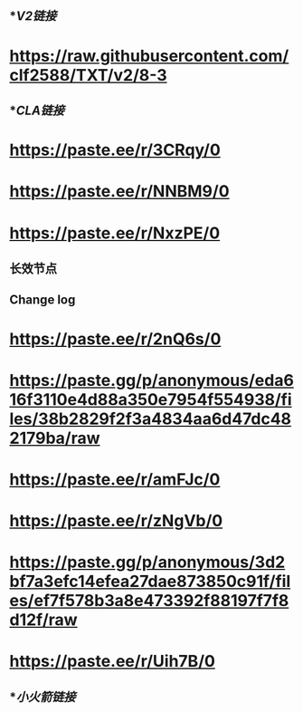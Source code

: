 ## **V2链接*

# https://raw.githubusercontent.com/clf2588/TXT/v2/8-3

## **CLA链接*

# https://paste.ee/r/3CRqy/0

# https://paste.ee/r/NNBM9/0

# https://paste.ee/r/NxzPE/0


## **长效节点**

## Change log



# https://paste.ee/r/2nQ6s/0

# https://paste.gg/p/anonymous/eda616f3110e4d88a350e7954f554938/files/38b2829f2f3a4834aa6d47dc482179ba/raw

# https://paste.ee/r/amFJc/0

# https://paste.ee/r/zNgVb/0
 
# https://paste.gg/p/anonymous/3d2bf7a3efc14efea27dae873850c91f/files/ef7f578b3a8e473392f88197f7f8d12f/raw

# https://paste.ee/r/Uih7B/0

## **小火箭链接*


